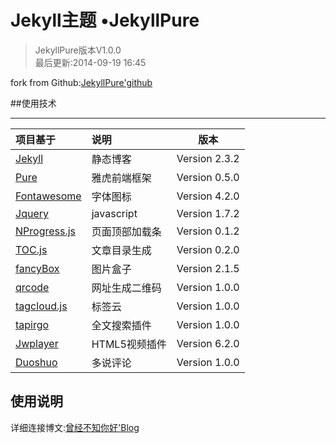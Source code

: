 # Jekyll主题 &bull;JekyllPure

> JekyllPure版本V1.0.0 <br>
> 最后更新:2014-09-19 16:45

fork from Github:[JekyllPure'github](https://github.com/liyouhai/JekyllPure)

##使用技术

----------
|项目基于   | 说明  | 版本 |
| :-------- | :--------| :--: |
|[Jekyll](http://jekyllrb.com/)  |静态博客| Version 2.3.2|
|[Pure](http://purecss.io/)     | 雅虎前端框架|Version 0.5.0|
|[Fontawesome](http://fontawesome.io/)     |字体图标| Version 4.2.0|
|[Jquery](http://jquery.com/)|javascript|Version 1.7.2|
|[NProgress.js](http://ricostacruz.com/nprogress/)|页面顶部加载条|Version 0.1.2|
|[TOC.js](http://projects.jga.me/toc)|文章目录生成|Version 0.2.0|
|[fancyBox](http://fancybox.net/)|图片盒子|Version 2.1.5|
|[qrcode](http://jeromeetienne.github.io/jquery-qrcode/)|网址生成二维码|Version 1.0.0|
|[tagcloud.js](http://addywaddy.github.io/jquery.tagcloud.js/)|标签云|Version 1.0.0|
|[tapirgo](http://tapirgo.com/)|全文搜索插件|Version 1.0.0|
|[Jwplayer](http://www.jwplayer.com/)|HTML5视频插件|Version 6.2.0|
|[Duoshuo](http://duoshuo.com/)|多说评论|Version 1.0.0|


## 使用说明

详细连接博文:[曾经不知你好'Blog](http://liyouhai.com/project/opensource-jekyll-theme-jekyllpure.html)